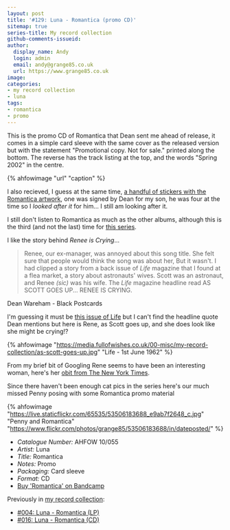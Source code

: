 ```yaml
---
layout: post
title: '#129: Luna - Romantica (promo CD)'
sitemap: true
series-title: My record collection 
github-comments-issueid:
author:
  display_name: Andy
  login: admin
  email: andy@grange85.co.uk
  url: https://www.grange85.co.uk
image:
categories:
- my record collection
- luna
tags:
- romantica
- promo
---
```

This is the promo CD of Romantica that Dean sent me ahead of release, it comes in a simple card sleeve with the same cover as the released version but with the statement "Promotional copy. Not for sale." printed along the bottom. The reverse has the track listing at the top, and the words "Spring 2002" in the centre.

{% ahfowimage "url" "caption" %}

I also recieved, I guess at the same time, [a handful of stickers with the Romantica artwork](/2019/06/28/artefacts-004-romantica-sticker/), one was signed by Dean for my son, he was four at the time so I _looked after it_ for him... I still am looking after it.

I still don't listen to Romantica as much as the other albums, although this is the third (and not the last) time for [this series](/category/my-record-collection).

I like the story behind _Renee is Crying_...

<blockquote>
Renee, our ex-manager, was annoyed about this song title. She felt sure that people would think the song was about her, But it wasn't. I had clipped a story from a back issue of <em>Life</em> magazine that I found at a flea market, a story about astronauts' wives. Scott was an astronaut, and Renee <em>(sic)</em> was his wife. The <em>Life</em> magazine headline read AS SCOTT GOES UP... RENEE IS CRYING.
</blockquote>
<p class="caption">Dean Wareham - Black Postcards</p>

I'm guessing it must be [this issue of Life](https://books.google.co.uk/books?id=BlIEAAAAMBAJ&lpg=PA1&pg=PA1&redir_esc=y#v=onepage&q&f=false) but I can't find the headline quote Dean mentions but here is Rene, as Scott goes up, and she does look like she might be crying!? 

{% ahfowimage "https://media.fullofwishes.co.uk/00-misc/my-record-collection/as-scott-goes-up.jpg" "Life - 1st June 1962" %}

From my brief bit of Googling Rene seems to have been an interesting woman, here's her [obit from The New York Times](https://www.nytimes.com/2020/07/24/us/rene-carpenter-dead.html).

Since there haven't been enough cat pics in the series here's our much missed Penny posing with some Romantica promo material

{% ahfowimage "https://live.staticflickr.com/65535/53506183688_e9ab7f2648_c.jpg" "Penny and Romantica" "https://www.flickr.com/photos/grange85/53506183688/in/dateposted/" %}

 - *Catalogue Number:* AHFOW 10/055
 - *Artist:* Luna
 - *Title:* Romantica
 - *Notes:* Promo
 - *Packaging:* Card sleeve
 - *Format:* CD
 - [Buy 'Romantica' on Bandcamp](https://luna.bandcamp.com/album/romantica)

 Previously in [my record collection](/category/my-record-collection):
  - [#004: Luna - Romantica (LP)](/2023/01/30/my-record-collection-004-luna-romantica-lp/)
  - [#016: Luna - Romantica (CD)](/2023/03/13/my-record-collection-016-luna-romantica-cd/)
